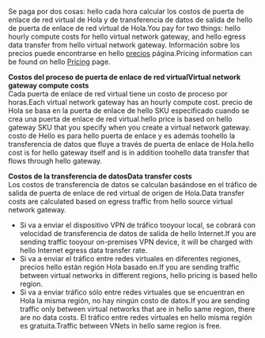 <span data-ttu-id="d460f-101">Se paga por dos cosas: hello cada hora calcular los costos de puerta de enlace de red virtual de Hola y de transferencia de datos de salida de hello de puerta de enlace de red virtual de Hola.</span><span class="sxs-lookup"><span data-stu-id="d460f-101">You pay for two things: hello hourly compute costs for hello virtual network gateway, and hello egress data transfer from hello virtual network gateway.</span></span> <span data-ttu-id="d460f-102">Información sobre los precios puede encontrarse en hello [precios](https://azure.microsoft.com/pricing/details/vpn-gateway) página.</span><span class="sxs-lookup"><span data-stu-id="d460f-102">Pricing information can be found on hello [Pricing](https://azure.microsoft.com/pricing/details/vpn-gateway) page.</span></span>

<span data-ttu-id="d460f-103">**Costos del proceso de puerta de enlace de red virtual**</span><span class="sxs-lookup"><span data-stu-id="d460f-103">**Virtual network gateway compute costs**</span></span><br><span data-ttu-id="d460f-104">Cada puerta de enlace de red virtual tiene un costo de proceso por horas.</span><span class="sxs-lookup"><span data-stu-id="d460f-104">Each virtual network gateway has an hourly compute cost.</span></span> <span data-ttu-id="d460f-105">precio de Hola se basa en la puerta de enlace de hello SKU especificado cuando se crea una puerta de enlace de red virtual.</span><span class="sxs-lookup"><span data-stu-id="d460f-105">hello price is based on hello gateway SKU that you specify when you create a virtual network gateway.</span></span> <span data-ttu-id="d460f-106">costo de Hello es para hello puerta de enlace y es además toohello la transferencia de datos que fluye a través de puerta de enlace de Hola.</span><span class="sxs-lookup"><span data-stu-id="d460f-106">hello cost is for hello gateway itself and is in addition toohello data transfer that flows through hello gateway.</span></span>

<span data-ttu-id="d460f-107">**Costos de la transferencia de datos**</span><span class="sxs-lookup"><span data-stu-id="d460f-107">**Data transfer costs**</span></span><br><span data-ttu-id="d460f-108">Los costos de transferencia de datos se calculan basándose en el tráfico de salida de puerta de enlace de red virtual de origen de Hola.</span><span class="sxs-lookup"><span data-stu-id="d460f-108">Data transfer costs are calculated based on egress traffic from hello source virtual network gateway.</span></span>

* <span data-ttu-id="d460f-109">Si va a enviar el dispositivo VPN de tráfico tooyour local, se cobrará con velocidad de transferencia de datos de salida de hello Internet.</span><span class="sxs-lookup"><span data-stu-id="d460f-109">If you are sending traffic tooyour on-premises VPN device, it will be charged with hello Internet egress data transfer rate.</span></span>
* <span data-ttu-id="d460f-110">Si va a enviar el tráfico entre redes virtuales en diferentes regiones, precios hello están región Hola basado en.</span><span class="sxs-lookup"><span data-stu-id="d460f-110">If you are sending traffic between virtual networks in different regions, hello pricing is based hello region.</span></span>
* <span data-ttu-id="d460f-111">Si va a enviar tráfico sólo entre redes virtuales que se encuentran en Hola la misma región, no hay ningún costo de datos.</span><span class="sxs-lookup"><span data-stu-id="d460f-111">If you are sending traffic only between virtual networks that are in hello same region, there are no data costs.</span></span> <span data-ttu-id="d460f-112">El tráfico entre redes virtuales en hello misma región es gratuita.</span><span class="sxs-lookup"><span data-stu-id="d460f-112">Traffic between VNets in hello same region is free.</span></span>

